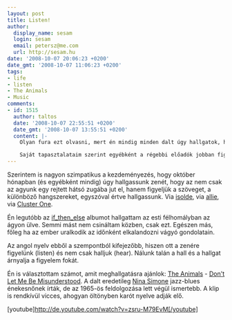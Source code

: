 ```yaml
---
layout: post
title: Listen!
author:
  display_name: sesam
  login: sesam
  email: petersz@me.com
  url: http://sesam.hu
date: '2008-10-07 20:06:23 +0200'
date_gmt: '2008-10-07 11:06:23 +0200'
tags:
- life
- listen
- The Animals
- Music
comments:
- id: 1515
  author: taltos
  date: '2008-10-07 22:55:51 +0200'
  date_gmt: '2008-10-07 13:55:51 +0200'
  content: |-
    Olyan fura ezt olvasni, mert én mindig minden dalt úgy hallgatok, hogy a szövegére figyelek és a zenére csak mint aláfestésre gondolok (munka vegy egyéb dolgok közben csak úgy szoktam "félfüllel" hallgatni számokat, ha előtte már meghallgattam őket figyelmesen), de a környezetemben valóban szinte senki sem figyeli a szövegeket – néha még olyan számoknál sem, amit évek óta hallgatnak.

    Saját tapasztalataim szerint egyébként a régebbi előadók jobban figyeltek a szövegre (Zorán, Koncz Zsuzsa, stb. Tudom, nem trendi, de érdemes vele próbát tenni), illetve a mostaniakból Kovács Ákosnak szinte minden dala kifejezetten mondanivalóra kihegyezett.
---
```


Szerintem is nagyon szimpatikus a kezdeményezés, hogy október hónapban (és egyébként mindig) úgy hallgassunk zenét, hogy az nem csak az agyunk egy rejtett hátsó zugába jut el, hanem figyeljük a szöveget, a különböző hangszereket, egyszóval értve hallgassunk. Via [isolde](http://isolde.hu/archives/2008/10/05/Because_the_night_belongs_to_lovers), via [allie](http://102.freeblog.hu/archives/2008/10/02/3434824), via [Cluster One](http://www.clusterone.hu/2008/10/02/oktober-a-tudatos-zenehallgatas-honapja).

Én legutóbb az [if_then_else](http://www.last.fm/music/The+Gathering/if_then_else) albumot hallgattam az esti félhomályban az ágyon ülve. Semmi mást nem csináltam közben, csak ezt. Egészen más, főleg ha az ember uralkodik az időnként elkalandozni vágyó gondolatain.

Az angol nyelv ebből a szempontból kifejezőbb, hiszen ott a zenére figyelünk (listen) és nem csak halljuk (hear). Nálunk talán a hall és a hallgat árnyalja a figyelem fokát.

Én is választottam számot, amit meghallgatásra ajánlok: [The Animals](http://en.wikipedia.org/wiki/The_Animals) \- [Don't Let Me Be Misunderstood](http://en.wikipedia.org/wiki/Don%27t_Let_Me_Be_Misunderstood). A dalt eredetileg [Nina Simone](http://en.wikipedia.org/wiki/Nina_Simone) jazz-blues énekesnőnek írták, de az 1965-ös feldolgozása lett végül ismertebb. A klip is rendkívül vicces, ahogyan öltönyben karót nyelve adják elő.

[youtube]http://de.youtube.com/watch?v=zsru-M79EvM[/youtube]
